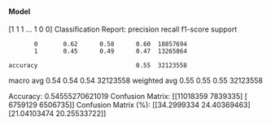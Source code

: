 #### Model
[1 1 1 ... 1 0 0]
Classification Report:
              precision    recall  f1-score   support

           0       0.62      0.58      0.60  18857694
           1       0.45      0.49      0.47  13265864

    accuracy                           0.55  32123558
   macro avg       0.54      0.54      0.54  32123558
weighted avg       0.55      0.55      0.55  32123558

Accuracy: 0.54555270621019
Confusion Matrix:
[[11018359  7839335]
 [ 6759129  6506735]]
Confusion Matrix (%):
[[34.2999334  24.40369463]
 [21.04103474 20.25533722]]

